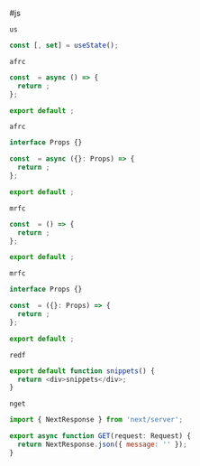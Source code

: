 #js 

`us`
```javascript
const [, set] = useState();
```

`afrc`
```javascript
const  = async () => {
  return ;
};

export default ;
```

`afrc`
```javascript
interface Props {}

const  = async ({}: Props) => {
  return ;
};

export default ;
```

`mrfc`
```javascript
const  = () => {
  return ;
};

export default ;
```

`mrfc`
```javascript
interface Props {}

const  = ({}: Props) => {
  return ;
};

export default ;
```

`redf`
```javascript
export default function snippets() {
  return <div>snippets</div>;
}
```

`nget`
```javascript
import { NextResponse } from 'next/server';

export async function GET(request: Request) {
  return NextResponse.json({ message: '' });
}
```